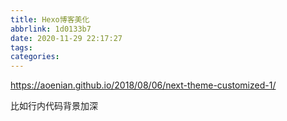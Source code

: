 ```yaml
---
title: Hexo博客美化
abbrlink: 1d0133b7
date: 2020-11-29 22:17:27
tags:
categories:
---
```


https://aoenian.github.io/2018/08/06/next-theme-customized-1/

比如行内代码背景加深
